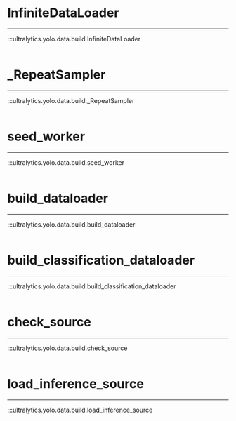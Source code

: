 # InfiniteDataLoader
---
:::ultralytics.yolo.data.build.InfiniteDataLoader
<br><br>

# _RepeatSampler
---
:::ultralytics.yolo.data.build._RepeatSampler
<br><br>

# seed_worker
---
:::ultralytics.yolo.data.build.seed_worker
<br><br>

# build_dataloader
---
:::ultralytics.yolo.data.build.build_dataloader
<br><br>

# build_classification_dataloader
---
:::ultralytics.yolo.data.build.build_classification_dataloader
<br><br>

# check_source
---
:::ultralytics.yolo.data.build.check_source
<br><br>

# load_inference_source
---
:::ultralytics.yolo.data.build.load_inference_source
<br><br>
